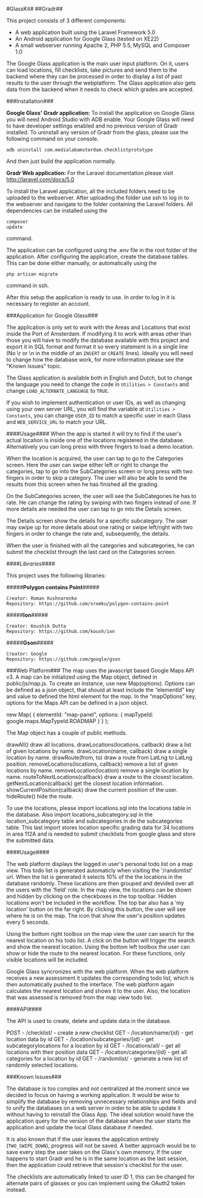 #GlassKit#
##Gradr##

This project consists of 3 different components:

+ A web application built using the Laravel Framework 5.0
+ An Android application for Google Glass (tested on XE22)
+ A small webserver running Apache 2, PHP 5.5, MySQL and Composer 1.0

The Google Glass application is the main user input platform. On it, users can load locations, fill checklists, take pictures and send them to the backend where they can be processed in order to display a list of past results to the user through the webplatform. The Glass application also gets data from the backend when it needs to check which grades are accepted.

###Installation###

**Google Glass' Gradr application:** To install the application on Google Glass you will need Android Studio with ADB enable. Your Google Glass will need to have developer settings enabled and no previous version of Gradr installed. To uninstall any version of Gradr from the glass, please use the following command on your console.
<pre><code>adb uninstall com.medialabamsterdam.checklistprototype</code></pre>

And then just build the application normally.

**Gradr Web application:** For the Laravel documentation please visit http://laravel.com/docs/5.0

To install the Laravel application, all the included folders need to be uploaded to the webserver. After uploading the folder use ssh to log in to the webserver and navigate to the folder containing the Laravel folders. All dependencies can be installed using the <pre><code>composer update</code></pre> command.

The application can be configured using the .env file in the root folder of the application. After configuring the application, create the database tables. This can be done either manually, or automatically using the <pre><code>php artisan migrate</code></pre> command in ssh.

After this setup the application is ready to use. In order to log in it is necessary to register an account.

###Application for Google Glass###

The application is only set to work with the Areas and Locations that exist inside the Port of Amsterdam. If modifying it to work with areas other than those you will have to modify the database available with this project and export it in SQL format and format it so every statement is in a single line (No \r or \n in the middle of an `INSERT` or `CREATE` lines).
Ideally you will need to change how the database work, for more information please see the "Known Issues" topic.

The Glass application is available both in English and Dutch, but to change the language you need to change the code in `Utilities > Constants` and change `LOAD_ALTERNATE_LANGUAGE` to `TRUE`.

If you wish to implement authentication or user IDs, as well as changing using your own server URL, you will find the variable at `Utilities > Constants`, you can change `USER_ID` to match a specific user in each Glass and `WEB_SERVICE_URL` to match your URL.

####Usage####
When the app is started it will try to find if the user's actual location is inside one of the locations registered in the database. Alternatively you can long press with three fingers to load a demo location.

When the location is acquired, the user can tap to go to the Categories screen. Here the user can swipe either left or right to change the categories, tap to go into the SubCategories screen or long press with two fingers in order to skip a category. The user will also be able to send the results from this screen when he has finished all the grading.

On the SubCategories screen, the user will see the SubCategories he has to rate. He can change the rating by swiping with two fingers instead of one. If more details are needed the user can tap to go into the Details screen.

The Details screen show the details for a specific subcategory. The user may swipe up for more details about one rating or swipe left/right with two fingers in order to change the rate and, subsequently, the details.

When the user is finished with all the categories and subcategories, he can submit the checklist through the last card on the Categories screen.  

####*Libraries*####

This project uses the following libraries:

#####**Polygon contains Point**#####
<pre><code>Creator: Roman Kushnarenko
Repository: https://github.com/sromku/polygon-contains-point
</code></pre>

#####**Ion**#####
<pre><code>Creator: Koushik Dutta
Repository: https://github.com/koush/ion
</code></pre>

#####**Gson**#####
<pre><code>Creator: Google
Repository: https://github.com/google/gson
</code></pre>

###Web Platform###
The map uses the javascript based Google Maps API v3. A map can be initialized using the Map object, defined in public/js/map.js. To create an instance, use new Map(options). Options can be defined as a json object, that should at least include the “elementId” key and value to defined the html element for the map. In the “mapOptions” key, options for the Maps API can be defined in a json object.

new Map(
{
elementId: "map-panel",
    options: 
{
            mapTypeId: google.maps.MapTypeId.ROADMAP
}
}
);


The Map object has a couple of public methods.

drawAll()
    draw all locations.
drawLocations(locations, callback)
    draw a list of given locations by name.
drawLocation(name, callback)
    draw a single location by name.
drawRoute(from, to)
    draw a route from LatLng to LatLng position.
removeLocations(locations, callback)
    remove a list of given locations by name.
removeLocation(location)
    remove a single location by name.
routeToNextLocations(callback)
    draw a route to the closest location.
getNextLocation(callback)
    get the closest location information.
showCurrentPosition(callback)
    draw the current position of the user.
hideRoute()
    hide the route.

To use the locations, please import locations.sql into the locations table in the database. Also import locations_subcategory.sql in the location_subcategory table and subcategories in de the subcategories table. This last import stores location specific grading data for 34 locations in area 112A and is needed to submit checklists from google glass and store the submitted data.

####Usage####

The web platform displays the logged in user's personal todo list on a map view. This todo list is generated automaticly when visiting the '/randomlist' url. When the list is generated it selects 10% of the the locations in the database randomly. These locations are then grouped and devided over all the users with the 'field' role. In the map view, the locations can be shown and hidden by clicking on the checkboxes in the top toolbar. Hidden locations won't be included in the workflow. The top bar also has a 'my location' button on the far right. By clicking this button, the user will see where he is on the map. The icon that show the user's position updates every 5 seconds.

Using the bottom right toolbox on the map view the user can search for the nearest location on his todo list. A click on the button will trigger the search and show the nearest location. Using the bottom left toolbox the user can show or hide the route to the nearest location. For these functions, only visible locations will be included.

Google Glass syncronizes with the web platform. When the web platform receives a new assessment it updates the corresponding todo list, which is then automatically pushed to the interface. The web platform again calculates the nearest location and shows it to the user. Also, the location that was assessed is removed from the map view todo list.

####API####

The API is used to create, delete and update data in the database.

POST    - /checklist/           - create a new checklist
GET - /location/name/{id}       - get location data by id
GET - /location/subcategories/{id}  - get subcategorylocations for a location by id
GET - /locations/all/           - get all locations with their position data
GET - /location/categories/{id} - get all categories for a location by id
GET - /randomlist/          - generate a new list of randomly selected locations.

###Known Issues###

The database is too complex and not centralized at the moment since we decided to focus on having a working application. It would be wise to simplify the database by removing unnecessary relationships and fields and to unify the databases on a web server in order to be able to update it without having to reinstall the Glass App. The ideal solution would have the application query for the version of the database when the user starts the application and update the local Glass database if needed.

It is also known that if the user leaves the application entirely (`TWO_SWIPE_DOWN`), progress will not be saved. A better approach would be to save every step the user takes on the Glass's own memory. If the user happens to start Gradr and he is in the same location as the last session, then the application could retrieve that session's checklist for the user.

The checklists are automatically linked to user ID 1, this can be changed for alternate pairs of glasses or you can implement using the OAuth2 token instead.